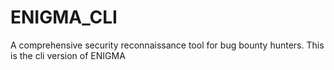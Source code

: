 # ENIGMA_CLI
A comprehensive security reconnaissance tool for bug bounty hunters. This is the cli version of ENIGMA
